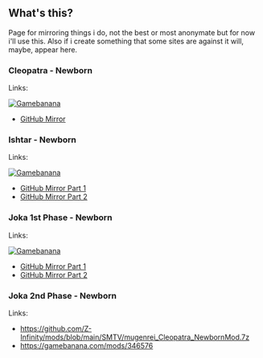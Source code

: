 ## What's this?

Page for mirroring things i do, not the best or most anonymate but for now i'll use this. Also if i create something that some sites are against it will, maybe, appear here.

### Cleopatra - Newborn

Links:

[![Gamebanana](https://gamebanana.com/mods/embeddables/346576?type=large)](https://gamebanana.com/mods/346576)
*   [GitHub Mirror](https://github.com/Z-Infinity/mods/blob/main/SMTV/mugenrei_Cleopatra_NewbornMod.7z)

### Ishtar - Newborn

Links:

[![Gamebanana](https://gamebanana.com/mods/embeddables/348219?type=large)](https://gamebanana.com/mods/348219)
*   [GitHub Mirror Part 1](https://github.com/Z-Infinity/mods/raw/main/SMTV/mugenrei_Ishtar_NewbornMod.7z.001)
*   [GitHub Mirror Part 2](https://github.com/Z-Infinity/mods/raw/main/SMTV/mugenrei_Ishtar_NewbornMod.7z.002)

### Joka 1st Phase - Newborn

Links:

[![Gamebanana](https://gamebanana.com/mods/embeddables/349175?type=large)](https://gamebanana.com/mods/349175)
*   [GitHub Mirror Part 1](https://github.com/Z-Infinity/mods/raw/main/SMTV/mugenrei_Joka_NewbornMod.7z.001)
*   [GitHub Mirror Part 2](https://github.com/Z-Infinity/mods/raw/main/SMTV/mugenrei_Joka_NewbornMod.7z.002)

### Joka 2nd Phase - Newborn

Links:

*   https://github.com/Z-Infinity/mods/blob/main/SMTV/mugenrei_Cleopatra_NewbornMod.7z
*   https://gamebanana.com/mods/346576

